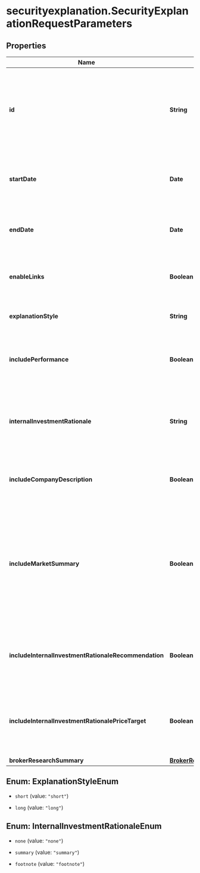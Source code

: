 # securityexplanation.SecurityExplanationRequestParameters

## Properties

Name | Type | Description | Notes
------------ | ------------- | ------------- | -------------
**id** | **String** | Accepted ID types include Market Tickers, SEDOL, ISINs, CUSIPs, or FactSet Permanent Ids. | 
**startDate** | **Date** | Start date of the explain request in YYYY-MM-DD format. | 
**endDate** | **Date** | End date of the explain request in YYYY-MM-DD format. | 
**enableLinks** | **Boolean** | Include or exclude hyperlinks to underlying sources. | [optional] [default to false]
**explanationStyle** | **String** | Determines the style of the Explanation | [optional] [default to &#39;short&#39;]
**includePerformance** | **Boolean** | Include or exclude the company&#39;s total return for the request period. | [optional] [default to false]
**internalInvestmentRationale** | **String** | For IRN users only; select to include a summary, footnotes, or no IRN notes for the period. | [optional] [default to &#39;none&#39;]
**includeCompanyDescription** | **Boolean** | Include or exclude the target company&#39;s business description. | [optional] [default to false]
**includeMarketSummary** | **Boolean** | Include or exclude a second paragraph in the explanation, offering market and sector news relating to the target company for additional context. | [optional] [default to true]
**includeInternalInvestmentRationaleRecommendation** | **Boolean** | For IRN users only; include or exclude your firm&#39;s rating in the summary or footnote. | [optional] [default to true]
**includeInternalInvestmentRationalePriceTarget** | **Boolean** | For IRN users only; include or exclude your firm&#39;s price target in the summary or footnote. | [optional] [default to true]
**brokerResearchSummary** | [**BrokerResearchSummary**](BrokerResearchSummary.md) |  | [optional] 



## Enum: ExplanationStyleEnum


* `short` (value: `"short"`)

* `long` (value: `"long"`)





## Enum: InternalInvestmentRationaleEnum


* `none` (value: `"none"`)

* `summary` (value: `"summary"`)

* `footnote` (value: `"footnote"`)




